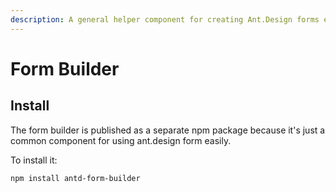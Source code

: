 ```yaml
---
description: A general helper component for creating Ant.Design forms easily.
---
```


# Form Builder

## Install

The form builder is published as a separate npm package because it's just a common component for using ant.design form easily.

To install it:

```text
npm install antd-form-builder
```



